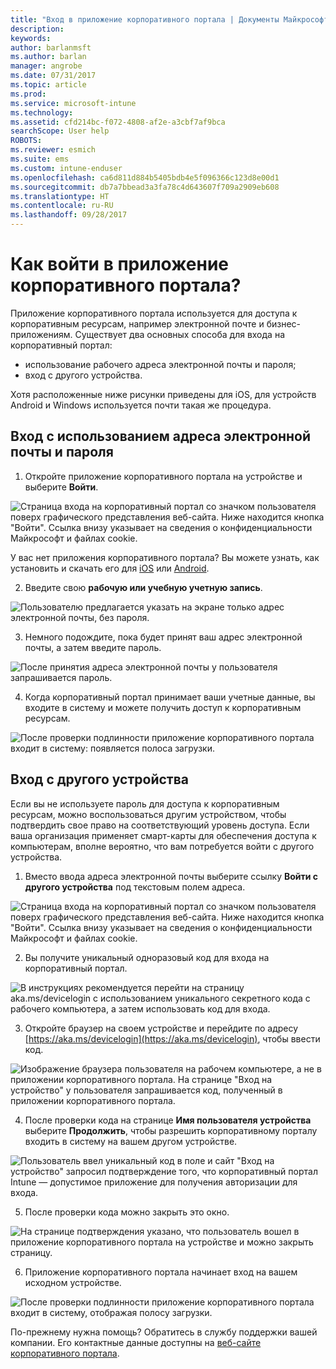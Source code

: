 ```yaml
---
title: "Вход в приложение корпоративного портала | Документы Майкрософт"
description: 
keywords: 
author: barlanmsft
ms.author: barlan
manager: angrobe
ms.date: 07/31/2017
ms.topic: article
ms.prod: 
ms.service: microsoft-intune
ms.technology: 
ms.assetid: cfd214bc-f072-4808-af2e-a3cbf7af9bca
searchScope: User help
ROBOTS: 
ms.reviewer: esmich
ms.suite: ems
ms.custom: intune-enduser
ms.openlocfilehash: ca6d811d884b5405bdb4e5f096366c123d8e00d1
ms.sourcegitcommit: db7a7bbead3a3fa78c4d643607f709a2909eb608
ms.translationtype: HT
ms.contentlocale: ru-RU
ms.lasthandoff: 09/28/2017
---
```

# <a name="how-do-i-sign-in-to-the-company-portal-app---user-story-1132123--"></a>Как войти в приложение корпоративного портала? <!--User Story 1132123-->

Приложение корпоративного портала используется для доступа к корпоративным ресурсам, например электронной почте и бизнес-приложениям. Существует два основных способа для входа на корпоративный портал:

* использование рабочего адреса электронной почты и пароля;
* вход с другого устройства.

Хотя расположенные ниже рисунки приведены для iOS, для устройств Android и Windows используется почти такая же процедура.

## <a name="signing-in-with-your-email-address-and-password"></a>Вход с использованием адреса электронной почты и пароля

1. Откройте приложение корпоративного портала на устройстве и выберите **Войти**.

  ![Страница входа на корпоративный портал со значком пользователя поверх графического представления веб-сайта. Ниже находится кнопка "Войти". Ссылка внизу указывает на сведения о конфиденциальности Майкрософт и файлах cookie.](/intune/media/cp_ios_aad_signin_after_1704_001.png)

  У вас нет приложения корпоративного портала? Вы можете узнать, как установить и скачать его для [iOS](install-and-sign-in-to-the-intune-company-portal-app-ios.md) или [Android](install-the-company-portal-app-android.md).

2. Введите свою **рабочую или учебную учетную запись**.

  ![Пользователю предлагается указать на экране только адрес электронной почты, без пароля.](/intune/media/cp_ios_aad_signin_after_1704_002.png)

3. Немного подождите, пока будет принят ваш адрес электронной почты, а затем введите пароль.

  ![После принятия адреса электронной почты у пользователя запрашивается пароль.](/intune/media/cp_ios_aad_signin_after_1704_003.png)

4. Когда корпоративный портал принимает ваши учетные данные, вы входите в систему и можете получить доступ к корпоративным ресурсам.   

  ![После проверки подлинности приложение корпоративного портала входит в систему: появляется полоса загрузки.](/intune/media/cp_ios_aad_signin_from_another_device_after_1704_007.png)

## <a name="signing-in-from-another-device"></a>Вход с другого устройства

Если вы не используете пароль для доступа к корпоративным ресурсам, можно воспользоваться другим устройством, чтобы подтвердить свое право на соответствующий уровень доступа. Если ваша организация применяет смарт-карты для обеспечения доступа к компьютерам, вполне вероятно, что вам потребуется войти с другого устройства.

1. Вместо ввода адреса электронной почты выберите ссылку **Войти с другого устройства** под текстовым полем адреса.

  ![Страница входа на корпоративный портал со значком пользователя поверх графического представления веб-сайта. Ниже находится кнопка "Войти". Ссылка внизу указывает на сведения о конфиденциальности Майкрософт и файлах cookie.](/intune/media/cp_ios_aad_signin_from_another_device_after_1704_001.png)

2. Вы получите уникальный одноразовый код для входа на корпоративный портал.

  ![В инструкциях рекомендуется перейти на страницу aka.ms/devicelogin с использованием уникального секретного кода с рабочего компьютера, а затем использовать код для входа.](/intune/media/cp_ios_aad_signin_from_another_device_after_1704_003.png)

3. Откройте браузер на своем устройстве и перейдите по адресу [https://aka.ms/devicelogin](https://aka.ms/devicelogin), чтобы ввести код.

  ![Изображение браузера пользователя на рабочем компьютере, а не в приложении корпоративного портала. На странице "Вход на устройство" у пользователя запрашивается код, полученный в приложении корпоративного портала.](/intune/media/cp_ios_aad_signin_from_another_device_after_1704_004.png)

4. После проверки кода на странице **Имя пользователя устройства** выберите __Продолжить__, чтобы разрешить корпоративному порталу входить в систему на вашем другом устройстве.

  ![Пользователь ввел уникальный код в поле и сайт "Вход на устройство" запросил подтверждение того, что корпоративный портал Intune — допустимое приложение для получения авторизации для входа.](/intune/media/cp_ios_aad_signin_from_another_device_after_1704_005.png)

5. После проверки кода можно закрыть это окно.

  ![На странице подтверждения указано, что пользователь вошел в приложение корпоративного портала на устройстве и можно закрыть страницу.](/intune/media/cp_ios_aad_signin_from_another_device_after_1704_006.png)

6. Приложение корпоративного портала начинает вход на вашем исходном устройстве.

  ![После проверки подлинности приложение корпоративного портала входит в систему, отображая полосу загрузки.](/intune/media/cp_ios_aad_signin_from_another_device_after_1704_007.png)

По-прежнему нужна помощь? Обратитесь в службу поддержки вашей компании. Его контактные данные доступны на [веб-сайте корпоративного портала](https://portal.manage.microsoft.com).
